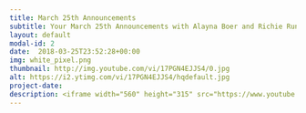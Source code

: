 ```yaml
---
title: March 25th Announcements
subtitle: Your March 25th Announcements with Alayna Boer and Richie Runnells
layout: default
modal-id: 2 
date:  2018-03-25T23:52:28+00:00
img: white_pixel.png
thumbnail: http://img.youtube.com/vi/17PGN4EJJS4/0.jpg
alt: https://i2.ytimg.com/vi/17PGN4EJJS4/hqdefault.jpg
project-date: 
description: <iframe width="560" height="315" src="https://www.youtube.com/embed/17PGN4EJJS4" frameborder="0" allowfullscreen></iframe> 
---
```


